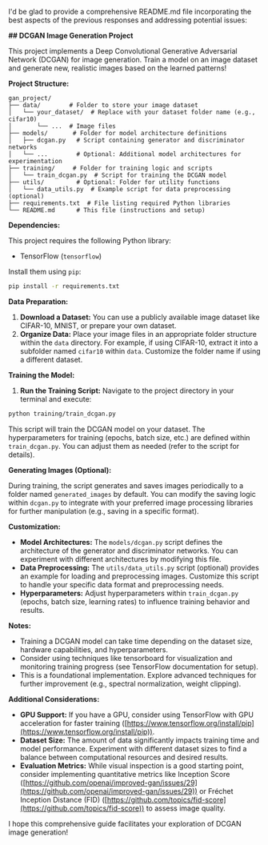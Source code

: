 I'd be glad to provide a comprehensive README.md file incorporating the best aspects of the previous responses and addressing potential issues:

**## DCGAN Image Generation Project**

This project implements a Deep Convolutional Generative Adversarial Network (DCGAN) for image generation. Train a model on an image dataset and generate new, realistic images based on the learned patterns!

**Project Structure:**

```
gan_project/
├── data/        # Folder to store your image dataset
│   └── your_dataset/  # Replace with your dataset folder name (e.g., cifar10)
│       └── ...  # Image files
├── models/       # Folder for model architecture definitions
│   ├── dcgan.py   # Script containing generator and discriminator networks
│   └── ...        # Optional: Additional model architectures for experimentation
├── training/     # Folder for training logic and scripts
│   └── train_dcgan.py  # Script for training the DCGAN model
├── utils/         # Optional: Folder for utility functions
│   └── data_utils.py  # Example script for data preprocessing (optional)
├── requirements.txt  # File listing required Python libraries
└── README.md      # This file (instructions and setup)
```

**Dependencies:**

This project requires the following Python library:

* TensorFlow (`tensorflow`)

Install them using `pip`:

```bash
pip install -r requirements.txt
```

**Data Preparation:**

1. **Download a Dataset:** You can use a publicly available image dataset like CIFAR-10, MNIST, or prepare your own dataset.
2. **Organize Data:** Place your image files in an appropriate folder structure within the `data` directory. For example, if using CIFAR-10, extract it into a subfolder named `cifar10` within `data`. Customize the folder name if using a different dataset.

**Training the Model:**

1. **Run the Training Script:** Navigate to the project directory in your terminal and execute:

```bash
python training/train_dcgan.py
```

This script will train the DCGAN model on your dataset. The hyperparameters for training (epochs, batch size, etc.) are defined within `train_dcgan.py`. You can adjust them as needed (refer to the script for details).

**Generating Images (Optional):**

During training, the script generates and saves images periodically to a folder named `generated_images` by default. You can modify the saving logic within `dcgan.py` to integrate with your preferred image processing libraries for further manipulation (e.g., saving in a specific format).

**Customization:**

* **Model Architectures:** The `models/dcgan.py` script defines the architecture of the generator and discriminator networks. You can experiment with different architectures by modifying this file.
* **Data Preprocessing:** The `utils/data_utils.py` script (optional) provides an example for loading and preprocessing images. Customize this script to handle your specific data format and preprocessing needs.
* **Hyperparameters:** Adjust hyperparameters within `train_dcgan.py` (epochs, batch size, learning rates) to influence training behavior and results.

**Notes:**

* Training a DCGAN model can take time depending on the dataset size, hardware capabilities, and hyperparameters.
* Consider using techniques like tensorboard for visualization and monitoring training progress (see TensorFlow documentation for setup).
* This is a foundational implementation. Explore advanced techniques for further improvement (e.g., spectral normalization, weight clipping).

**Additional Considerations:**

* **GPU Support:** If you have a GPU, consider using TensorFlow with GPU acceleration for faster training ([https://www.tensorflow.org/install/pip](https://www.tensorflow.org/install/pip)).
* **Dataset Size:** The amount of data significantly impacts training time and model performance. Experiment with different dataset sizes to find a balance between computational resources and desired results.
* **Evaluation Metrics:** While visual inspection is a good starting point, consider implementing quantitative metrics like Inception Score ([https://github.com/openai/improved-gan/issues/29](https://github.com/openai/improved-gan/issues/29)) or Fréchet Inception Distance (FID) ([https://github.com/topics/fid-score](https://github.com/topics/fid-score)) to assess image quality.

I hope this comprehensive guide facilitates your exploration of DCGAN image generation!